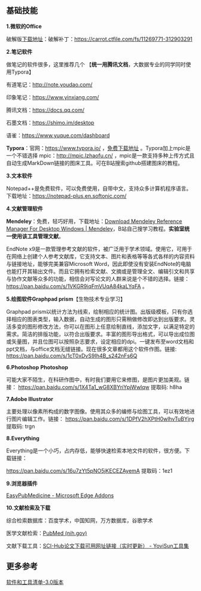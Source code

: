 ## 基础技能

**1.微软的Office**

破解版[下载地址](https://officecdn-microsoft-com.akamaized.net/pr/C1297A47-86C4-4C1F-97FA-950631F94777/MacAutoupdate/Microsoft_Office_16.28.19081202_Installer.pkg)：破解补丁：https://carrot.ctfile.com/fs/11269771-312903291

**2.笔记软件**

做笔记的软件很多，这里推荐几个 【**统一用腾讯文档**，大数据专业的同学同时使用Typora】

有道笔记：http://note.youdao.com/

印象笔记：https://www.yinxiang.com/

腾讯文档：https://docs.qq.com/

石墨文档：https://shimo.im/desktop

语雀：https://www.yuque.com/dashboard

**Typora**：官网：https://www.typora.io/ ，[免费下载地址]( https://pan.baidu.com/s/1bD0S-IRYfqa0CE2MxY0jbg) 。Typora加上mpic是一个不错选择 mpic：http://mpic.lzhaofu.cn/ ，mpic是一款支持多种上传方式且自动生成MarkDown链接的图床工具。可在B站搜索github搭建图床的教程。

**3.文本软件**

Notepad++是免费软件，可以免费使用，自带中文，支持众多计算机程序语言。下载地址：https://notepad-plus.en.softonic.com/

**4.文献管理软件**

**Mendeley**：免费，轻巧好用，下载地址：[Download Mendeley Reference Manager For Desktop Windows | Mendeley](https://www.mendeley.com/download-reference-manager/windows)，B站自己搜学习教程。**实验室统一使用该工具管理文献**。

EndNote x9是一款管理参考文献的软件，被广泛用于学术领域。使用它，可用于在网络上创建个人参考文献库，它支持文本、图片和表格等等各式各样的内容资料与链接地址，能够完美兼容Microsoft Word，因此即使没有安装EndNote的电脑也能打开其输出文件。而且它拥有检索文献、文摘或是管理全文、编辑引文和共享与协作文献等众多的功能，相信会对写论文的人群来说是个不错的选择。链接： https://pan.baidu.com/s/1VKGR9iqFmVUqA84kaLYqFA 。

**5.绘图软件Graphpad prism**【生物技术专业学习】

Graphpad prism以统计方法为线索，绘制相应的统计图。出版级模板，只有你选择相应的图表类型，输入数据，自动生成的图形只需稍做修改即达到出版要求。灵活多变的图形修改方法，你可以在图形上任意绘制直线，添加文字，以满足特定的需求。简洁的排版功能，以符合出版要求。丰富的图形导出格式，可以导出成位图或矢量图，并且位图可以按照杂志要求，设定相应的dpi。一键发布至word文档和ppt文档，与office文档无缝链接。现在很多文章都用这个软件作图。链接: https://pan.baidu.com/s/1cT0xDvS9Ih4B_s242nFs6Q 

**6.Photoshop**
**Photoshop**

可能大家不陌生，在科研作图中，有时我们要用它来修图，是图片更加美观。链接：
https://pan.baidu.com/s/1X4Ta1_wG8XBYriYpjWwlqw 提取码: h8ha

**7.Adobe Illustrator**

主要处理以像素所构成的数字图像。使用其众多的编修与绘图工具，可以有效地进行图片编辑工作。链接：
https://pan.baidu.com/s/1DPfV2hXPtH0wlhvTuBYjrg   提取码: trgn 

**8.Everything**

Everything是一个小巧，占内存低，能够快速检索本地文件的软件，很方便。下载链接：

https://pan.baidu.com/s/16u7zYt5pNO5jKECEZAyemA 提取码：1ez1

**9.浏览器插件**

[EasyPubMedicine - Microsoft Edge Addons](https://microsoftedge.microsoft.com/addons/detail/easypubmedicine/daibhooimgnmhjagkkjamadijfambhid)

**10.文献检索及下载**

综合检索数据库：百度学术，中国知网，万方数据库，谷歌学术

医学文献检索：[PubMed (nih.gov)](https://pubmed.ncbi.nlm.nih.gov/)

文献下载工具：[SCI-Hub论文下载可用网址链接（实时更新） - YoviSun工具集](https://tool.yovisun.com/scihub/)

## 更多参考

[软件和工具清单-3.0版本](https://mp.weixin.qq.com/s/5lCNja0SpeKuDgm7plMF9w)